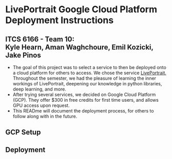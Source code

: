 # LivePortrait Google Cloud Platform Deployment Instructions
## ITCS 6166 - Team 10: </br> Kyle Hearn, Aman Waghchoure, Emil Kozicki, Jake Pinos
-  The goal of this project was to select a service to then be deployed onto a cloud platform for others to access. We chose the service [LivePortrait.](https://github.com/KwaiVGI/LivePortrait/tree/main) Throughout the semester, we had the pleasure of learning the inner workings of LivePortrait, deepening our knowledge in python libraries, deep learning, and more.
-  After trying several services, we decided on Google Cloud Platform (GCP). They offer $300 in free credits for first time users, and allows GPU access upon request.
-  This READme will document the deployment process, for others to follow along with in the future.
## GCP Setup
## Deployment

